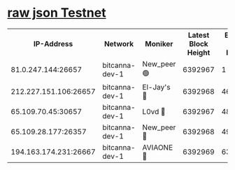 [raw json Testnet](https://rpc-check.bcat.stavr.tech/bcat/rpc-bcat-result.json)
=


<table><tr><th>IP-Address</th><th>Network</th><th>Moniker</th><th>Latest Block Height</th><th>Earliest Block Height</th><th>Catching Up</th><th>Tx Index</th><th>Voting Power</th><th>Scan Time</th></tr><tr><td>81.0.247.144:26657</td><td>bitcanna-dev-1</td><td>New_peer 🟢</td><td>6392967</td><td>1</td><td>False</td><td>on</td><td>0</td><td>2024-02-11T13:12:43.834742081UTC</td></tr><tr><td>212.227.151.106:26657</td><td>bitcanna-dev-1</td><td>El-Jay's 🔴</td><td>6392968</td><td>4670391</td><td>False</td><td>on</td><td>2218164</td><td>2024-02-11T13:12:50.673119112UTC</td></tr><tr><td>65.109.70.45:30657</td><td>bitcanna-dev-1</td><td>L0vd 🔴</td><td>6392967</td><td>4828155</td><td>False</td><td>on</td><td>307920</td><td>2024-02-11T13:12:44.196949846UTC</td></tr><tr><td>65.109.28.177:26357</td><td>bitcanna-dev-1</td><td>New_peer 🔴</td><td>6392968</td><td>4952911</td><td>False</td><td>on</td><td>2237067</td><td>2024-02-11T13:12:51.073302324UTC</td></tr><tr><td>194.163.174.231:26667</td><td>bitcanna-dev-1</td><td>AVIAONE 🔴</td><td>6392969</td><td>6384411</td><td>False</td><td>on</td><td>1949865</td><td>2024-02-11T13:12:55.623050660UTC</td></tr></table>